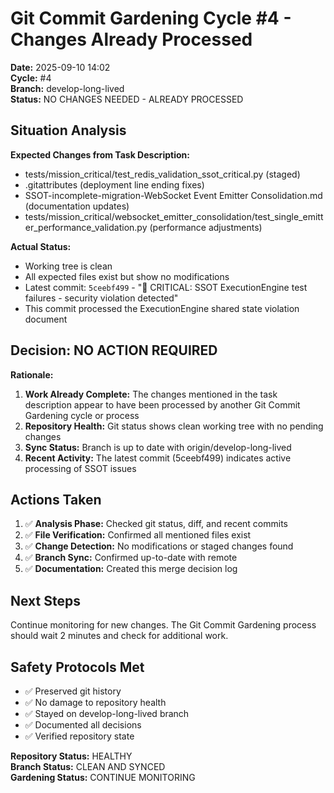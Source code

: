 # Git Commit Gardening Cycle #4 - Changes Already Processed

**Date:** 2025-09-10 14:02  
**Cycle:** #4  
**Branch:** develop-long-lived  
**Status:** NO CHANGES NEEDED - ALREADY PROCESSED

## Situation Analysis

**Expected Changes from Task Description:**
- tests/mission_critical/test_redis_validation_ssot_critical.py (staged)
- .gitattributes (deployment line ending fixes)
- SSOT-incomplete-migration-WebSocket Event Emitter Consolidation.md (documentation updates)
- tests/mission_critical/websocket_emitter_consolidation/test_single_emitter_performance_validation.py (performance adjustments)

**Actual Status:**
- Working tree is clean
- All expected files exist but show no modifications
- Latest commit: `5ceebf499` - "🚨 CRITICAL: SSOT ExecutionEngine test failures - security violation detected"
- This commit processed the ExecutionEngine shared state violation document

## Decision: NO ACTION REQUIRED

**Rationale:**
1. **Work Already Complete:** The changes mentioned in the task description appear to have been processed by another Git Commit Gardening cycle or process
2. **Repository Health:** Git status shows clean working tree with no pending changes
3. **Sync Status:** Branch is up to date with origin/develop-long-lived
4. **Recent Activity:** The latest commit (5ceebf499) indicates active processing of SSOT issues

## Actions Taken

1. ✅ **Analysis Phase:** Checked git status, diff, and recent commits
2. ✅ **File Verification:** Confirmed all mentioned files exist
3. ✅ **Change Detection:** No modifications or staged changes found
4. ✅ **Branch Sync:** Confirmed up-to-date with remote
5. ✅ **Documentation:** Created this merge decision log

## Next Steps

Continue monitoring for new changes. The Git Commit Gardening process should wait 2 minutes and check for additional work.

## Safety Protocols Met

- ✅ Preserved git history
- ✅ No damage to repository health
- ✅ Stayed on develop-long-lived branch
- ✅ Documented all decisions
- ✅ Verified repository state

**Repository Status:** HEALTHY  
**Branch Status:** CLEAN AND SYNCED  
**Gardening Status:** CONTINUE MONITORING
